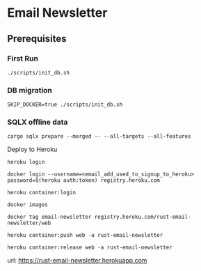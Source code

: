 # Email Newsletter

## Prerequisites

### First Run

```
./scripts/init_db.sh
```

### DB migration

```
SKIP_DOCKER=true ./scripts/init_db.sh
```

### SQLX offline data

```dotnetcli
cargo sqlx prepare --merged -- --all-targets --all-features
```


Deploy to Heroku
```
heroku login

docker login --username=<email_add_used_to_signup_to_heroku> password=$(heroku auth:token) registry.heroku.com

heroku container:login

docker images

docker tag email-newsletter registry.heroku.com/rust-email-newsletter/web

heroku container:push web -a rust-email-newsletter

heroku container:release web -a rust-email-newsletter

```

url: https://rust-email-newsletter.herokuapp.com